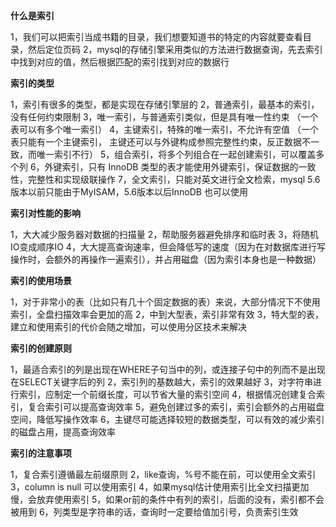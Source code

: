 **什么是索引**

1，我们可以把索引当成书籍的目录，我们想要知道书的特定的内容就要查看目录，然后定位页码
2，mysql的存储引擎采用类似的方法进行数据查询，先去索引中找到对应的值，然后根据匹配的索引找到对应的数据行

**索引的类型**

1，索引有很多的类型，都是实现在存储引擎层的
2，普通索引，最基本的索引，没有任何约束限制
3，唯一索引，与普通索引类似，但是具有唯一性约束 （一个表可以有多个唯一索引）
4，主键索引，特殊的唯一索引，不允许有空值 （一个表只能有一个主键索引， 主键还可以与外键构成参照完整性约束，反正数据不一致，而唯一索引不行）
5，组合索引，将多个列组合在一起创建索引，可以覆盖多个列
6，外键索引，只有 InnoDB 类型的表才能使用外键索引，保证数据的一致性，完整性和实现级联操作
7，全文索引，只能对英文进行全文检索，mysql 5.6 版本以前只能由于MyISAM，5.6版本以后InnoDB 也可以使用

**索引对性能的影响**

1，大大减少服务器对数据的扫描量
2，帮助服务器避免排序和临时表
3，将随机IO变成顺序IO
4，大大提高查询速率，但会降低写的速度（因为在对数据库进行写操作时，会额外的再操作一遍索引），并占用磁盘（因为索引本身也是一种数据）

**索引的使用场景**

1，对于非常小的表（比如只有几十个固定数据的表）来说，大部分情况下不使用索引，全盘扫描效率会更加的高
2，中到大型表，索引非常有效
3，特大型的表，建立和使用索引的代价会随之增加，可以使用分区技术来解决

**索引的创建原则**

1，最适合索引的列是出现在WHERE子句当中的列，或连接子句中的列而不是出现在SELECT关键字后的列
2，索引列的基数越大，索引的效果越好
3，对字符串进行索引，应制定一个前缀长度，可以节省大量的索引空间
4，根据情况创建复合索引，复合索引可以提高查询效率
5，避免创建过多的索引，索引会额外的占用磁盘空间，降低写操作效率
6，主键尽可能选择较短的数据类型，可以有效的减少索引的磁盘占用，提高查询效率

**索引的注意事项**

1，复合索引遵循最左前缀原则
2，like查询，%号不能在前，可以使用全文索引
3，column is null 可以使用索引
4，如果mysql估计使用索引比全文扫描更加慢，会放弃使用索引
5，如果or前的条件中有列的索引，后面的没有，索引都不会被用到
6，列类型是字符串的话，查询时一定要给值加引号，负责索引生效